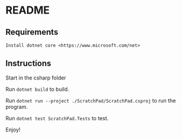# README

## Requirements

    Install dotnet core <https://www.microsoft.com/net>

## Instructions

Start in the csharp folder

Run `dotnet build` to build.

Run `dotnet run --project ./ScratchPad/ScratchPad.csproj` to run the program.

Run `dotnet test ScratchPad.Tests` to test.

Enjoy!

